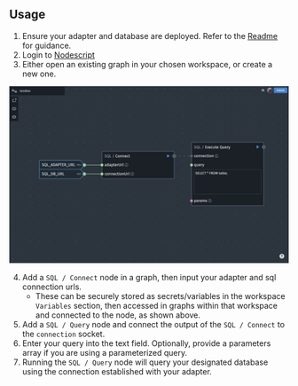 ## Usage

1. Ensure your adapter and database are deployed. Refer to the [Readme](./README.md) for guidance.
2. Login to [Nodescript](https://nodescript.dev/login)
3. Either open an existing graph in your chosen workspace, or create a new one.

![Nodescript integration](./images/nodescript-usage.jpeg)

4. Add a `SQL / Connect` node in a graph, then input your adapter and sql connection urls.
    - These can be securely stored as secrets/variables in the workspace `Variables` section, then accessed in graphs within that workspace and connected to the node, as shown above.
5. Add a `SQL / Query` node and connect the output of the `SQL / Connect` to the `connection` socket.
6. Enter your query into the text field. Optionally, provide a parameters array if you are using a parameterized query.
7. Running the `SQL / Query` node will query your designated database using the connection established with your adapter.
